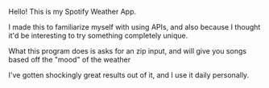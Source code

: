 Hello! This is my Spotify Weather App. 

I made this to familiarize myself with using APIs, and also because I thought it'd be interesting to try something completely unique. 


What this program does is asks for an zip input, and will give you songs based off the "mood" of the weather


I've gotten shockingly great results out of it, and I use it daily personally. 
